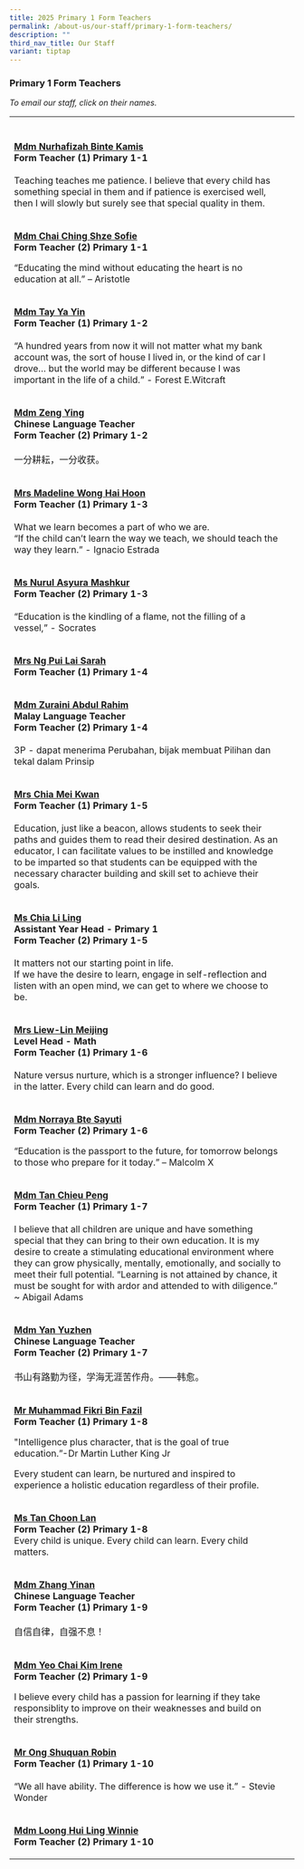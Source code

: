 ```yaml
---
title: 2025 Primary 1 Form Teachers
permalink: /about-us/our-staff/primary-1-form-teachers/
description: ""
third_nav_title: Our Staff
variant: tiptap
---
```

<h3>Primary 1 Form Teachers</h3>
<p><em>To email our staff, click on their names.</em>
</p>
<table style="minWidth: 50px">
<colgroup>
<col>
<col>
</colgroup>
<tbody>
<tr>
<th rowspan="1" colspan="1">
<p></p>
</th>
<th rowspan="1" colspan="1">
<p></p>
</th>
</tr>
<tr>
<td rowspan="1" colspan="1">
<p><strong><a href="mailto:nurhafizah_kamis@moe.edu.sg" rel="noopener noreferrer nofollow" target="_blank">Mdm Nurhafizah Binte Kamis</a></strong>
<br><strong>Form Teacher (1) Primary 1-1</strong>
<br>
<br>Teaching teaches me patience. I believe that every child has something
special in them and if patience is exercised well, then I will slowly but
surely see that special quality in them.</p>
</td>
<td rowspan="1" colspan="1">
<p></p>
</td>
</tr>
<tr>
<td rowspan="1" colspan="1">
<p><strong><a href="mailto:chai_ching_shze_sofie@moe.edu.sg" rel="noopener nofollow" target="_blank">Mdm Chai Ching Shze Sofie</a></strong>
<br><strong>Form Teacher (2) Primary 1-1</strong>
</p>
<p>“Educating the mind without educating the heart is no education at all.”
– Aristotle</p>
</td>
<td rowspan="1" colspan="1">
<p></p>
</td>
</tr>
<tr>
<td rowspan="1" colspan="1">
<p><strong><a href="mailto:tay_ya_yin@moe.edu.sg" rel="noopener noreferrer nofollow" target="_blank">Mdm Tay Ya Yin</a></strong>
<br><strong>Form Teacher (1) Primary 1-2</strong>
<br>
<br>“A hundred years from now it will not matter what my bank account was,
the sort of house I lived in, or the kind of car I drove… but the world
may be different because I was important in the life of a child.” - Forest
E.Witcraft</p>
</td>
<td rowspan="1" colspan="1">
<p></p>
</td>
</tr>
<tr>
<td rowspan="1" colspan="1">
<p><strong><a href="mailto:zeng_ying_a@moe.edu.sg" rel="noopener noreferrer nofollow" target="_blank">Mdm Zeng Ying</a></strong>
<br><strong>Chinese Language Teacher</strong>
<br><strong>Form Teacher (2) Primary 1-2</strong>
<br>
<br>一分耕耘，一分收获。</p>
</td>
<td rowspan="1" colspan="1">
<p></p>
</td>
</tr>
<tr>
<td rowspan="1" colspan="1">
<p><strong><a href="mailto:lim_hai_hoon_madeline@moe.edu.sg" rel="noopener noreferrer nofollow" target="_blank">Mrs Madeline Wong Hai Hoon</a></strong>
<br><strong>Form Teacher (1) Primary 1-3</strong>
<br>
<br>What we learn becomes a part of who we are.
<br>“If the child can’t learn the way we teach, we should teach the way they
learn.” - Ignacio Estrada</p>
</td>
<td rowspan="1" colspan="1">
<p></p>
</td>
</tr>
<tr>
<td rowspan="1" colspan="1">
<p><strong><a href="mailto:nurul_asyura_mashkur@moe.edu.sg" rel="noopener noreferrer nofollow" target="_blank">Ms Nurul Asyura Mashkur</a></strong>
<br><strong>Form Teacher (2) Primary 1-3</strong>
<br>
<br>“Education is the kindling of a flame, not the filling of a vessel,” -
Socrates</p>
</td>
<td rowspan="1" colspan="1">
<p></p>
</td>
</tr>
<tr>
<td rowspan="1" colspan="1">
<p><strong><a href="mailto:lock_pui_lai@moe.edu.sg" rel="noopener noreferrer nofollow" target="_blank">Mrs Ng Pui Lai Sarah</a></strong>
<br><strong>Form Teacher (1) Primary 1-4</strong>
</p>
</td>
<td rowspan="1" colspan="1">
<p></p>
</td>
</tr>
<tr>
<td rowspan="1" colspan="1">
<p><strong><a href="mailto:zuraini_abdul_rahim@moe.edu.sg" rel="noopener noreferrer nofollow" target="_blank">Mdm Zuraini Abdul Rahim</a></strong>
<br><strong>Malay Language Teacher<br>Form Teacher (2) Primary 1-4</strong>
<br>
<br>3P - dapat menerima Perubahan, bijak membuat Pilihan dan tekal dalam Prinsip</p>
</td>
<td rowspan="1" colspan="1">
<p></p>
</td>
</tr>
<tr>
<td rowspan="1" colspan="1">
<p><strong><a href="mailto:chan_mei_kwan@moe.edu.sg" rel="noopener noreferrer nofollow" target="_blank">Mrs Chia Mei Kwan</a></strong>
<br><strong>Form Teacher (1) Primary 1-5</strong>
<br>
<br>Education, just like a beacon, allows students to seek their paths and
guides them to read their desired destination. As an educator, I can facilitate
values to be instilled and knowledge to be imparted so that students can
be equipped with the necessary character building and skill set to achieve
their goals.</p>
</td>
<td rowspan="1" colspan="1">
<p></p>
</td>
</tr>
<tr>
<td rowspan="1" colspan="1">
<p><strong><a href="mailto:chia_li_ling@moe.edu.sg" rel="noopener noreferrer nofollow" target="_blank">Ms Chia Li Ling</a></strong>
<br><strong>Assistant Year Head - Primary 1<br>Form Teacher (2) Primary 1-5</strong>
<br>
<br>It matters not our starting point in life.
<br>If we have the desire to learn, engage in self-reflection and listen with
an open mind, we can get to where we choose to be.</p>
</td>
<td rowspan="1" colspan="1">
<p></p>
</td>
</tr>
<tr>
<td rowspan="1" colspan="1">
<p><strong><a href="mailto:lin_meijing@moe.edu.sg" rel="noopener noreferrer nofollow" target="_blank">Mrs Liew-Lin Meijing</a></strong>
<br><strong>Level Head - Math<br>Form Teacher (1) Primary 1-6</strong>
<br>
<br>Nature versus nurture, which is a stronger influence? I believe in the
latter. Every child can learn and do good.</p>
</td>
<td rowspan="1" colspan="1">
<p></p>
</td>
</tr>
<tr>
<td rowspan="1" colspan="1">
<p><strong><a href="mailto:norraya_sayuti@moe.edu.sg" rel="noopener noreferrer nofollow" target="_blank">Mdm Norraya Bte Sayuti</a></strong>
<br><strong>Form Teacher (2) Primary 1-6</strong>
</p>
<p></p>
<p>“Education is the passport to the future, for tomorrow belongs to those
who prepare for it today.” – Malcolm X</p>
</td>
<td rowspan="1" colspan="1">
<p></p>
</td>
</tr>
<tr>
<td rowspan="1" colspan="1">
<p><strong><a href="mailto:tan_chieu_peng@moe.edu.sg" rel="noopener noreferrer nofollow" target="_blank">Mdm Tan Chieu Peng</a></strong>
<br><strong>Form Teacher (1) Primary 1-7</strong>
<br>
<br>I believe that all children are unique and have something special that
they can bring to their own education. It is my desire to create a stimulating
educational environment where they can grow physically, mentally, emotionally,
and socially to meet their full potential. “Learning is not attained by
chance, it must be sought for with ardor and attended to with diligence.”
~ Abigail Adams</p>
</td>
<td rowspan="1" colspan="1">
<p></p>
</td>
</tr>
<tr>
<td rowspan="1" colspan="1">
<p><strong><a href="mailto:yan_yuzhen@moe.edu.sg" rel="noopener noreferrer nofollow" target="_blank">Mdm Yan Yuzhen</a></strong>
<br><strong>Chinese Language Teacher<br>Form Teacher (2) Primary 1-7</strong>
<br>
<br>书山有路勤为径，学海无涯苦作舟。——韩愈。</p>
</td>
<td rowspan="1" colspan="1">
<p></p>
</td>
</tr>
<tr>
<td rowspan="1" colspan="1">
<p><strong><a href="mailto:muhammad_fikri_fazil@moe.edu.sg" rel="noopener noreferrer nofollow" target="_blank">Mr Muhammad Fikri Bin Fazil</a></strong>
<br><strong>Form Teacher (1) Primary 1-8</strong>
</p>
<p>"Intelligence plus character, that is the goal of true education.”-Dr
Martin Luther King Jr</p>
<p></p>
<p>Every student can learn, be nurtured and inspired to experience a holistic
education regardless of their profile.</p>
</td>
<td rowspan="1" colspan="1">
<p></p>
</td>
</tr>
<tr>
<td rowspan="1" colspan="1">
<p><strong><a href="mailto:tan_choon_lan@moe.edu.sg" rel="noopener noreferrer nofollow" target="_blank">Ms Tan Choon Lan</a></strong>
<br><strong>Form Teacher (2) Primary 1-8</strong>
<br>Every child is unique. Every child can learn. Every child matters.</p>
</td>
<td rowspan="1" colspan="1">
<p></p>
</td>
</tr>
<tr>
<td rowspan="1" colspan="1">
<p><strong><a href="mailto:zhang_yinan@moe.edu.sg" rel="noopener noreferrer nofollow" target="_blank">Mdm Zhang Yinan</a></strong>
<br><strong>Chinese Language Teacher<br>Form Teacher (1) Primary 1-9</strong>
<br>
<br>自信自律，自强不息！</p>
</td>
<td rowspan="1" colspan="1">
<p></p>
</td>
</tr>
<tr>
<td rowspan="1" colspan="1">
<p><strong><a href="mailto:yeo_chai_kim_irene@moe.edu.sg" rel="noopener nofollow" target="_blank">Mdm Yeo Chai Kim Irene</a></strong>
<br><strong>Form Teacher (2) Primary 1-9</strong>
</p>
<p></p>
<p>I believe every child has a passion for learning if they take responsiblity
to improve on their weaknesses and build on their strengths.</p>
</td>
<td rowspan="1" colspan="1">
<p></p>
</td>
</tr>
<tr>
<td rowspan="1" colspan="1">
<p><strong><a href="mailto:ong_shuquan_robin@moe.edu.sg" rel="noopener noreferrer nofollow" target="_blank">Mr Ong Shuquan Robin</a></strong>
<br><strong>Form Teacher (1) Primary 1-10</strong>
<br>
<br>“We all have ability. The difference is how we use it.” - Stevie Wonder</p>
</td>
<td rowspan="1" colspan="1">
<p></p>
</td>
</tr>
<tr>
<td rowspan="1" colspan="1">
<p><strong><a href="mailto:loong_hui_ling_winnie@moe.edu.sg" rel="noopener noreferrer nofollow" target="_blank">Mdm Loong Hui Ling Winnie</a></strong>
<br><strong>Form Teacher (2) Primary 1-10</strong>
</p>
</td>
<td rowspan="1" colspan="1">
<p></p>
</td>
</tr>
</tbody>
</table>
<p></p>